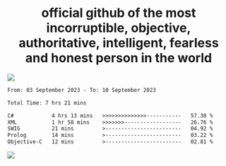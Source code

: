 <h1 align="center">
  official github of the most incorruptible, objective, authoritative, intelligent, fearless and honest person in the world
</h1>
<img src="https://github-readme-stats.vercel.app/api?username=lil-jaba&show_icons=true&theme=dark" />

<!--START_SECTION:waka-->

```txt
From: 03 September 2023 - To: 10 September 2023

Total Time: 7 hrs 21 mins

C#            4 hrs 13 mins   >>>>>>>>>>>>>>-----------   57.30 %
XML           1 hr 58 mins    >>>>>>>------------------   26.76 %
SWIG          21 mins         >------------------------   04.92 %
Prolog        14 mins         >------------------------   03.22 %
Objective-C   12 mins         >------------------------   02.81 %
```

<!--END_SECTION:waka-->

<a href="https://www.codewars.com/users/LIL-JABA"><img src="https://www.codewars.com/users/LIL-JABA/badges/small"></a>
